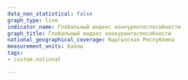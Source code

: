 ```yaml
---
data_non_statistical: false
graph_type: line
indicator_name: Глобальный индекс конкурентоспособности
graph_title: Глобальный индекс конкурентоспособности
national_geographical_coverage: Кыргызская Республика
measurement_units: Баллы
tags:
- custom.national

---
```

